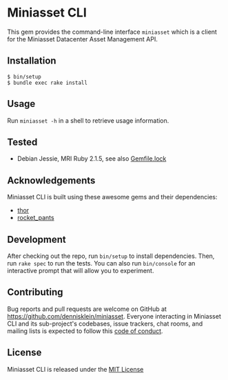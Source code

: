 # Miniasset CLI

This gem provides the command-line interface `miniasset` which is a client for the Miniasset Datacenter Asset Management API.

## Installation

    $ bin/setup
    $ bundle exec rake install

## Usage

Run `miniasset -h` in a shell to retrieve usage information.

## Tested

* Debian Jessie, MRI Ruby 2.1.5, see also [Gemfile.lock](/Gemfile.lock)

## Acknowledgements

Miniasset CLI is built using these awesome gems and their dependencies:
* [thor](https://github.com/erikhuda/thor)
* [rocket_pants](https://github.com/Sutto/rocket_pants)

## Development

After checking out the repo, run `bin/setup` to install dependencies. Then, run `rake spec` to run the tests. You can also run `bin/console` for an interactive prompt that will allow you to experiment.

## Contributing

Bug reports and pull requests are welcome on GitHub at https://github.com/dennisklein/miniasset. Everyone interacting in Miniasset CLI and its sub-project's codebases, issue trackers, chat rooms, and mailing lists is expected to follow this [code of conduct](/CODE_OF_CONDUCT.md).

## License

Miniasset CLI is released under the [MIT License](/LICENSE)
